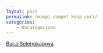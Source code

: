 ```yaml
---
layout: post
permalink: /mimpi-dompet-kena-curi/
categories:
    - Uncategorized
---
```


[Baca Selengkapnya](/08)